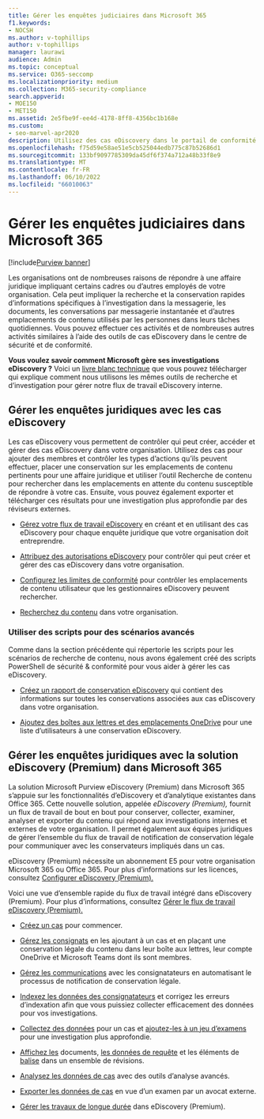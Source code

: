 ```yaml
---
title: Gérer les enquêtes judiciaires dans Microsoft 365
f1.keywords:
- NOCSH
ms.author: v-tophillips
author: v-tophillips
manager: laurawi
audience: Admin
ms.topic: conceptual
ms.service: O365-seccomp
ms.localizationpriority: medium
ms.collection: M365-security-compliance
search.appverid:
- MOE150
- MET150
ms.assetid: 2e5fbe9f-ee4d-4178-8ff8-4356bc1b168e
ms.custom:
- seo-marvel-apr2020
description: Utilisez des cas eDiscovery dans le portail de conformité Microsoft Purview pour gérer l’enquête juridique de votre organisation.
ms.openlocfilehash: f75d59e58ae51e5cb525044edb775c87b52686d1
ms.sourcegitcommit: 133bf9097785309da45df6f374a712a48b33f8e9
ms.translationtype: MT
ms.contentlocale: fr-FR
ms.lasthandoff: 06/10/2022
ms.locfileid: "66010063"
---
```

# <a name="manage-legal-investigations-in-microsoft-365"></a>Gérer les enquêtes judiciaires dans Microsoft 365

[!include[Purview banner](../includes/purview-rebrand-banner.md)]

Les organisations ont de nombreuses raisons de répondre à une affaire juridique impliquant certains cadres ou d’autres employés de votre organisation. Cela peut impliquer la recherche et la conservation rapides d’informations spécifiques à l’investigation dans la messagerie, les documents, les conversations par messagerie instantanée et d’autres emplacements de contenu utilisés par les personnes dans leurs tâches quotidiennes. Vous pouvez effectuer ces activités et de nombreuses autres activités similaires à l’aide des outils de cas eDiscovery dans le centre de sécurité et de conformité.
  
**Vous voulez savoir comment Microsoft gère ses investigations eDiscovery ?** Voici un [livre blanc technique](https://go.microsoft.com/fwlink/?linkid=852161) que vous pouvez télécharger qui explique comment nous utilisons les mêmes outils de recherche et d’investigation pour gérer notre flux de travail eDiscovery interne.

## <a name="manage-legal-investigations-with-ediscovery-cases"></a>Gérer les enquêtes juridiques avec les cas eDiscovery

Les cas eDiscovery vous permettent de contrôler qui peut créer, accéder et gérer des cas eDiscovery dans votre organisation. Utilisez des cas pour ajouter des membres et contrôler les types d’actions qu’ils peuvent effectuer, placer une conservation sur les emplacements de contenu pertinents pour une affaire juridique et utiliser l’outil Recherche de contenu pour rechercher dans les emplacements en attente du contenu susceptible de répondre à votre cas. Ensuite, vous pouvez également exporter et télécharger ces résultats pour une investigation plus approfondie par des réviseurs externes.
  
- [Gérez votre flux de travail eDiscovery](./get-started-core-ediscovery.md) en créant et en utilisant des cas eDiscovery pour chaque enquête juridique que votre organisation doit entreprendre.

- [Attribuez des autorisations eDiscovery](assign-ediscovery-permissions.md) pour contrôler qui peut créer et gérer des cas eDiscovery dans votre organisation.

- [Configurez les limites de conformité](set-up-compliance-boundaries.md) pour contrôler les emplacements de contenu utilisateur que les gestionnaires eDiscovery peuvent rechercher.

- [Recherchez du contenu](search-for-content.md) dans votre organisation.

### <a name="use-scripts-for-advanced-scenarios"></a>Utiliser des scripts pour des scénarios avancés

Comme dans la section précédente qui répertorie les scripts pour les scénarios de recherche de contenu, nous avons également créé des scripts PowerShell de sécurité & conformité pour vous aider à gérer les cas eDiscovery.
  
- [Créez un rapport de conservation eDiscovery](create-a-report-on-holds-in-ediscovery-cases.md) qui contient des informations sur toutes les conservations associées aux cas eDiscovery dans votre organisation.

- [Ajoutez des boîtes aux lettres et des emplacements OneDrive](use-a-script-to-add-users-to-a-hold-in-ediscovery.md) pour une liste d’utilisateurs à une conservation eDiscovery.
  
## <a name="manage-legal-investigations-with-the-ediscovery-premium-solution-in-microsoft-365"></a>Gérer les enquêtes juridiques avec la solution eDiscovery (Premium) dans Microsoft 365

La solution Microsoft Purview eDiscovery (Premium) dans Microsoft 365 s’appuie sur les fonctionnalités d’eDiscovery et d’analytique existantes dans Office 365. Cette nouvelle solution, appelée *eDiscovery (Premium),* fournit un flux de travail de bout en bout pour conserver, collecter, examiner, analyser et exporter du contenu qui répond aux investigations internes et externes de votre organisation. Il permet également aux équipes juridiques de gérer l’ensemble du flux de travail de notification de conservation légale pour communiquer avec les conservateurs impliqués dans un cas.

eDiscovery (Premium) nécessite un abonnement E5 pour votre organisation Microsoft 365 ou Office 365. Pour plus d’informations sur les licences, consultez [Configurer eDiscovery (Premium).](get-started-with-advanced-ediscovery.md#step-1-verify-and-assign-appropriate-licenses)

Voici une vue d’ensemble rapide du flux de travail intégré dans eDiscovery (Premium). Pour plus d’informations, consultez [Gérer le flux de travail eDiscovery (Premium).](create-and-manage-advanced-ediscoveryv2-case.md#manage-the-workflow)

- [Créez un cas](create-and-manage-advanced-ediscoveryv2-case.md#create-a-case) pour commencer.

- [Gérez les consignats](managing-custodians.md) en les ajoutant à un cas et en plaçant une conservation légale du contenu dans leur boîte aux lettres, leur compte OneDrive et Microsoft Teams dont ils sont membres.

- [Gérez les communications](managing-custodian-communications.md) avec les consignatateurs en automatisant le processus de notification de conservation légale.

- [Indexez les données des consignatateurs](processing-data-for-case.md) et corrigez les erreurs d’indexation afin que vous puissiez collecter efficacement des données pour vos investigations.

- [Collectez des données](collecting-data-for-ediscovery.md) pour un cas et [ajoutez-les à un jeu d’examens](collecting-data-for-ediscovery.md#add-search-results-to-a-review-set) pour une investigation plus approfondie.

- [Affichez les](view-documents-in-review-set.md) documents, [les données de requête](review-set-search.md) et les éléments de [balise](tagging-documents.md) dans un ensemble de révisions.

- [Analysez les données de cas](analyzing-data-in-review-set.md) avec des outils d’analyse avancés.

- [Exporter les données de cas](exporting-data-ediscover20.md) en vue d’un examen par un avocat externe.

- [Gérer les travaux de longue durée](managing-jobs-ediscovery20.md) dans eDiscovery (Premium).